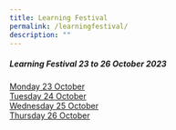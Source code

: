 ```yaml
---
title: Learning Festival
permalink: /learningfestival/
description: ""
---
```

##### Learning Festival 23 to 26 October 2023<br>
[Monday 23 October](https://drive.google.com/file/d/1b22zN22n9uN63qFucGxxOPHvfOGzANKg/view?usp=sharing) <br>
[Tuesday 24 October](https://drive.google.com/file/d/1RaBfqrmykNphfsaw-DCT4r6c9r-KVzhv/view?usp=sharing)<br>
[Wednesday 25 October](https://drive.google.com/file/d/1Xx_Xio9kEqdA2C4uaPTuHQyBQR_8r8uE/view?usp=sharing)<br>
[Thursday 26 October](https://drive.google.com/file/d/1xCLiSgfUt5R5taYKLFxWQlUPwrPOO1er/view?usp=sharing)
